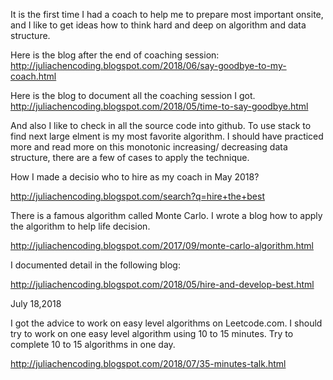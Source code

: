 It is the first time I had a coach to help me to prepare most important onsite, and I like to get ideas how to think hard and deep on algorithm and data structure. 

Here is the blog after the end of coaching session: http://juliachencoding.blogspot.com/2018/06/say-goodbye-to-my-coach.html

Here is the blog to document all the coaching session I got. http://juliachencoding.blogspot.com/2018/05/time-to-say-goodbye.html

And also I like to check in all the source code into github. To use stack to find next large elment is my most favorite algorithm. I should have practiced more and read more on this monotonic increasing/ decreasing data structure, there are a few of cases to apply the technique. 

How I made a decisio who to hire as my coach in May 2018?

http://juliachencoding.blogspot.com/search?q=hire+the+best

There is a famous algorithm called Monte Carlo. I wrote a blog how to apply the algorithm to help life decision. 

http://juliachencoding.blogspot.com/2017/09/monte-carlo-algorithm.html

I documented detail in the following blog:

http://juliachencoding.blogspot.com/2018/05/hire-and-develop-best.html

July 18,2018

I got the advice to work on easy level algorithms on Leetcode.com. I should try to work on one easy level algorithm using 10 to 15 minutes. Try to complete 10 to 15 algorithms in one day. 

http://juliachencoding.blogspot.com/2018/07/35-minutes-talk.html
